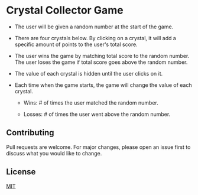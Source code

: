 # Crystal Collector Game
* The user will be given a random number at the start of the game.

* There are four crystals below. By clicking on a crystal, it will add a specific amount of points to the user's total score.

* The user wins the game by matching total score to the random number. The user loses the game if total score goes above the random number.

* The value of each crystal is hidden until the user clicks on it.

* Each time when the game starts, the game will change the value of each crystal.

  * Wins: # of times the user matched the random number.

  * Losses: # of times the user went above the random number.


## Contributing
Pull requests are welcome. For major changes, please open an issue first to discuss what you would like to change.


## License
[MIT](https://choosealicense.com/licenses/mit/)
